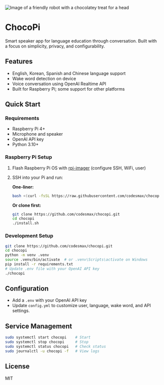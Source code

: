 ![Image of a friendly robot with a chocolatey treat for a head](https://github.com/user-attachments/assets/d197fcb5-cfa9-4faf-a3ce-9e9b94eb9ee0)

# ChocoPi

Smart speaker app for language education through conversation.
Built with a focus on simplicity, privacy, and configurability.


## Features

- English, Korean, Spanish and Chinese language support
- Wake word detection on device
- Voice conversation using OpenAI Realtime API
- Built for Raspberry Pi; some support for other platforms


## Quick Start

### Requirements

- Raspberry Pi 4+
- Microphone and speaker
- OpenAI API key
- Python 3.10+

### Raspberry Pi Setup

1. Flash Raspberry Pi OS with [rpi-imager](https://rpi.org/imager) (configure SSH, WiFi, user)
2. SSH into your Pi and run:

   **One-liner:**
   ```bash
   bash <(curl -fsSL https://raw.githubusercontent.com/codesmax/chocopi/main/install.sh)
   ```

   **Or clone first:**
   ```bash
   git clone https://github.com/codesmax/chocopi.git
   cd chocopi
   ./install.sh
   ```

### Development Setup

```bash
git clone https://github.com/codesmax/chocopi.git
cd chocopi
python -m venv .venv
source .venv/bin/activate  # or .venv\Scripts\activate on Windows
pip install -r requirements.txt
# Update .env file with your OpenAI API key
./chocopi
```

## Configuration
- Add a `.env` with your OpenAI API key
- Update `config.yml` to customize user, language, wake word, and API settings.


## Service Management

```bash
sudo systemctl start chocopi    # Start
sudo systemctl stop chocopi     # Stop
sudo systemctl status chocopi   # Check status
sudo journalctl -u chocopi -f   # View logs
```

## License

MIT

